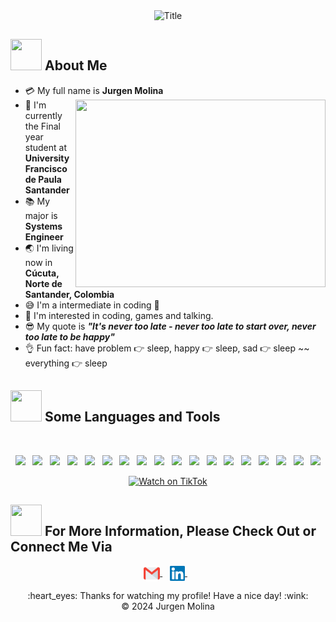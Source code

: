 <div align="center">
  <img src="https://media.giphy.com/media/v1.Y2lkPTc5MGI3NjExaWF5MTcyNzJpa2VpempvazRnbHc5dzZuOHRhcmZqbHQwNWF6bW1ldSZlcD12MV9pbnRlcm5hbF9naWZfYnlfaWQmY3Q9Zw/LtVmxCRHQu33a/giphy.gif" alt="Title"></img>
</div>

## <img src="https://raw.githubusercontent.com/nixin72/nixin72/master/wave.gif" width="50px" height="50px"></img> About Me

- :credit_card: My full name is **Jurgen Molina** <img src="https://media.giphy.com/media/v1.Y2lkPTc5MGI3NjExcDFxa3ZiNGJndGl5M25yN3FnaG5xdDBvamx1aXdpNDRpM2lobTRzbiZlcD12MV9pbnRlcm5hbF9naWZfYnlfaWQmY3Q9Zw/8hmCdMaXUewzcroADq/giphy.gif" width="400" height="300" align="right"/>
- :school: I'm currently the Final year student at **University Francisco de Paula Santander**
- :books: My major is **Systems Engineer**
- :earth_asia: I'm living now in **Cúcuta, Norte de Santander, Colombia**
- :sweat_smile: I'm a intermediate in coding :penguin:
- :monocle_face: I'm interested in coding, games and talking.
- :sunglasses: My quote is **_"It's never too late - never too late to start over, never too late to be happy"_**
- :ok_hand: Fun fact: have problem :point_right: sleep, happy :point_right: sleep, sad :point_right: sleep ~~ everything :point_right: sleep

## <img src="https://media2.giphy.com/media/QssGEmpkyEOhBCb7e1/giphy.gif?cid=ecf05e47a0n3gi1bfqntqmob8g9aid1oyj2wr3ds3mg700bl&rid=giphy.gif" width="50px" height="50px"> Some Languages and Tools

<br>

<p align="center">
  <img src="https://img.shields.io/badge/Spring%20Boot-6DB33F?style=for-the-badge&logo=spring-boot&logoColor=white" height="25"/>
  &nbsp;
  <img src="https://img.shields.io/badge/Java-ED8B00?style=for-the-badge&logo=java&logoColor=white" height="25"/>
  &nbsp;
  <img src="https://img.shields.io/badge/HTML5-E34F26?style=for-the-badge&logo=html5&logoColor=white" height="25"/>
  &nbsp;
  <img src="https://img.shields.io/badge/CSS3-1572B6?style=for-the-badge&logo=css3&logoColor=white" height="25"/>
  &nbsp;
  <img src="https://img.shields.io/badge/JavaScript-F7DF1E?style=for-the-badge&logo=javascript&logoColor=black" height="25"/>
  &nbsp;
  <img src="https://img.shields.io/badge/PostgreSQL-336791?style=for-the-badge&logo=postgresql&logoColor=white" height="25"/>
  &nbsp;
  <img src="https://img.shields.io/badge/MySQL-00000F?style=for-the-badge&logo=mysql&logoColor=white" height="25"/>
  &nbsp;
  <img src="https://img.shields.io/badge/Microservices-FF6F00?style=for-the-badge&logo=microgenetics&logoColor=white" height="25"/>
  &nbsp;
  <img src="https://img.shields.io/badge/JWT-000000?style=for-the-badge&logo=JSON%20web%20tokens&logoColor=white" height="25"/>
  &nbsp;
  <img src="https://img.shields.io/badge/Angular-DD0031?style=for-the-badge&logo=angular&logoColor=white" height="25"/>
  &nbsp;
  <img src="https://img.shields.io/badge/React-61DAFB?style=for-the-badge&logo=react&logoColor=black" height="25"/>
  &nbsp;
  <img src="https://img.shields.io/badge/Bootstrap-7952B3?style=for-the-badge&logo=bootstrap&logoColor=white" height="25"/>
  &nbsp;
  <img src="https://img.shields.io/badge/Docker-2496ED?style=for-the-badge&logo=docker&logoColor=white" height="25"/>
  &nbsp;
  <img src="https://img.shields.io/badge/AWS%20S3-569A31?style=for-the-badge&logo=amazon-s3&logoColor=white" height="25"/>
  &nbsp;
  <img src="https://img.shields.io/badge/Postman-FF6C37?style=for-the-badge&logo=postman&logoColor=white" height="25"/>
  &nbsp;
  <img src="https://img.shields.io/badge/Jira-0052CC?style=for-the-badge&logo=jira&logoColor=white" height="25"/>
  &nbsp;
  <img src="https://img.shields.io/badge/VS%20Code-0078D4?style=for-the-badge&logo=visual-studio-code&logoColor=white" height="25"/>
  &nbsp;
  <img src="https://img.shields.io/badge/IntelliJ%20IDEA-000000?style=for-the-badge&logo=intellij-idea&logoColor=white" height="25"/>
</p>

<p align="center">
  <a href="https://www.tiktok.com/@jazminbesp/video/7104792940031134982?is_from_webapp=1&sender_device=pc&web_id=7363486596824106502">
    <img src="https://img.icons8.com/?size=100&id=oKHadYScUe2I&format=png&color=000000" alt="Watch on TikTok" height="100"/>
  </a>
</p>


## <img src='https://raw.githubusercontent.com/ShahriarShafin/ShahriarShafin/main/Assets/handshake.gif' width="50px" height="50px"> For More Information, Please Check Out or Connect Me Via

<p align="center">
  <a href="jurgenhumbertomoba@ufps.edu.co" >
    <img align="center" alt="jurgenmolina | Gmail" width="26px" src="https://github.com/SatYu26/SatYu26/blob/master/Assets/Gmail.svg" />
  </a> &nbsp;&nbsp;
  
  <a href="https://www.linkedin.com/in/jurgenmolina/" target="_blank">
    <img align="center" alt="jurgenmolina | Linkedin" width="24px" src="https://github.com/SatYu26/SatYu26/blob/master/Assets/Linkedin.svg" />
  </a> &nbsp;&nbsp;
  
<p>

<div align="center">
  :heart_eyes: Thanks for watching my profile! Have a nice day! :wink: <br/>
  &copy; 2024 Jurgen Molina
</div>

